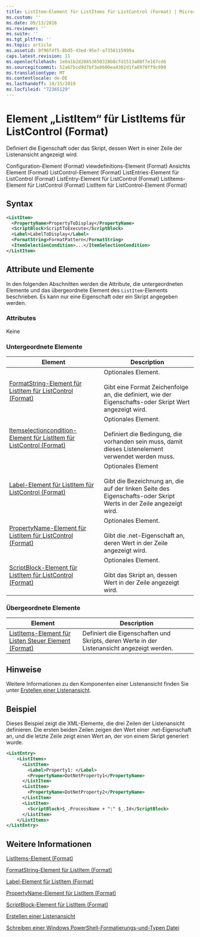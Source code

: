 ```yaml
---
title: ListItem-Element für ListItems für ListControl (Format) | Microsoft-Dokumentation
ms.custom: ''
ms.date: 09/13/2016
ms.reviewer: ''
ms.suite: ''
ms.tgt_pltfrm: ''
ms.topic: article
ms.assetid: 0f96f4f5-8bd5-43ed-95e7-a7358115999a
caps.latest.revision: 11
ms.openlocfilehash: 1e0a1b2d20853650328b8cfd1513a08f7e167cd6
ms.sourcegitcommit: 52a67bcd9d7bf3e8600ea4302d1fa8970ff9c998
ms.translationtype: MT
ms.contentlocale: de-DE
ms.lasthandoff: 10/15/2019
ms.locfileid: "72365129"
---
```

# <a name="listitem-element-for-listitems-for-listcontrol-format"></a>Element „ListItem“ für ListItems für ListControl (Format)

Definiert die Eigenschaft oder das Skript, dessen Wert in einer Zeile der Listenansicht angezeigt wird.

Configuration-Element (Format) viewdefinitions-Element (Format) Ansichts Element (Format) ListControl-Element (Format) ListEntries-Element für ListControl (Format) ListEntry-Element für ListControl (Format) ListItems-Element für ListControl (Format) ListItem für ListControl-Element (Format)

## <a name="syntax"></a>Syntax

```xml
<ListItem>
  <PropertyName>PropertyToDisplay</PropertyName>
  <ScriptBlock>ScriptToExecute</ScriptBlock>
  <Label>LabelToDisplay</Label>
  <FormatString>FormatPattern</FormatString>
  <ItemSelectionCondition>...</ItemSelectionCondition>
</ListItem>
```

## <a name="attributes-and-elements"></a>Attribute und Elemente

In den folgenden Abschnitten werden die Attribute, die untergeordneten Elemente und das übergeordnete Element des `ListItem`-Elements beschrieben. Es kann nur eine Eigenschaft oder ein Skript angegeben werden.

### <a name="attributes"></a>Attributes

Keine

### <a name="child-elements"></a>Untergeordnete Elemente

|Element|Description|
|-------------|-----------------|
|[FormatString-Element für ListItem für ListControl (Format)](./formatstring-element-for-listitem-for-listcontrol-format.md)|Optionales Element.<br /><br /> Gibt eine Format Zeichenfolge an, die definiert, wie der Eigenschafts-oder Skript Wert angezeigt wird.|
|[Itemselectioncondition-Element für ListItem für ListControl (Format)](./itemselectioncondition-element-for-listitem-for-listcontrol-format.md)|Optionales Element.<br /><br /> Definiert die Bedingung, die vorhanden sein muss, damit dieses Listenelement verwendet werden muss.|
|[Label-Element für ListItem für ListControl (Format)](./label-element-for-listitem-for-listcontrol-format.md)|Optionales Element<br /><br /> Gibt die Bezeichnung an, die auf der linken Seite des Eigenschafts-oder Skript Werts in der Zeile angezeigt wird.|
|[PropertyName-Element für ListItem für ListControl (Format)](./propertyname-element-for-listitem-for-listcontrol-format.md)|Optionales Element.<br /><br /> Gibt die .net-Eigenschaft an, deren Wert in der Zeile angezeigt wird.|
|[ScriptBlock-Element für ListItem für ListControl (Format)](./scriptblock-element-for-listitem-for-listcontrol-format.md)|Optionales Element.<br /><br /> Gibt das Skript an, dessen Wert in der Zeile angezeigt wird.|

### <a name="parent-elements"></a>Übergeordnete Elemente

|Element|Description|
|-------------|-----------------|
|[ListItems-Element für Listen Steuer Element (Format)](./listitems-element-for-listentry-for-listcontrol-format.md)|Definiert die Eigenschaften und Skripts, deren Werte in der Listenansicht angezeigt werden.|

## <a name="remarks"></a>Hinweise

Weitere Informationen zu den Komponenten einer Listenansicht finden Sie unter [Erstellen einer Listenansicht](./creating-a-list-view.md).

## <a name="example"></a>Beispiel

Dieses Beispiel zeigt die XML-Elemente, die drei Zeilen der Listenansicht definieren. Die ersten beiden Zeilen zeigen den Wert einer .net-Eigenschaft an, und die letzte Zeile zeigt einen Wert an, der von einem Skript generiert wurde.

```xml
<ListEntry>
    <ListItems>
      <ListItem>
        <Label>Property1: </Label>
        <PropertyName>DotNetProperty1</PropertyName>
      </ListItem>
      <ListItem>
        <PropertyName>DotNetProperty2</PropertyName>
      </ListItem>
      <ListItem>
        <ScriptBlock>$_.ProcessName + ":" $_.Id</ScriptBlock>
      </ListItem>
    </ListItems>
</ListEntry>

```

## <a name="see-also"></a>Weitere Informationen

[ListItems-Element (Format)](./listitems-element-for-listentry-for-listcontrol-format.md)

[FormatString-Element für ListItem (Format)](./formatstring-element-for-listitem-for-listcontrol-format.md)

[Label-Element für ListItem (Format)](./label-element-for-listitem-for-listcontrol-format.md)

[PropertyName-Element für ListItem (Format)](./propertyname-element-for-listitem-for-listcontrol-format.md)

[ScriptBlock-Element für ListItem (Format)](./scriptblock-element-for-listitem-for-listcontrol-format.md)

[Erstellen einer Listenansicht](./creating-a-list-view.md)

[Schreiben einer Windows PowerShell-Formatierungs-und-Typen Datei](./writing-a-powershell-formatting-file.md)

